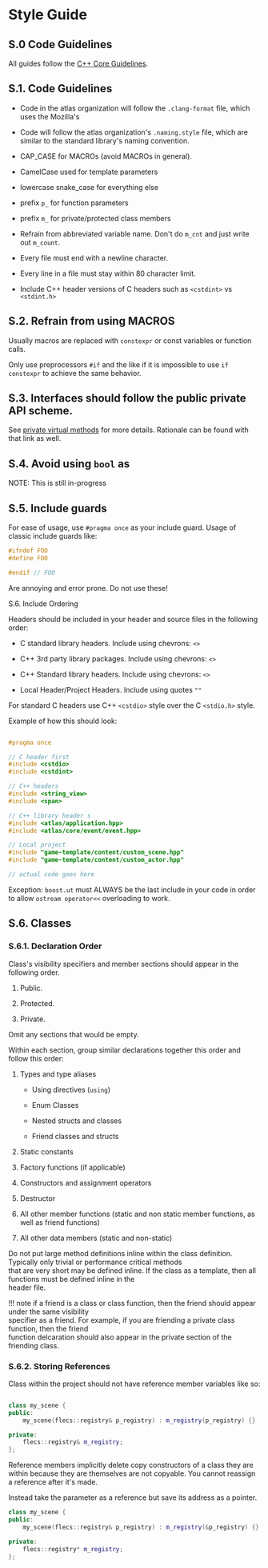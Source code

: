 # Style Guide

## S.0 Code Guidelines

All guides follow the [C++ Core Guidelines](https://isocpp.github.io/CppCoreGuidelines/CppCoreGuidelines).

## S.1. Code Guidelines

- Code in the atlas organization will follow the `.clang-format` file, which uses the Mozilla's

- Code will follow the atlas organization's `.naming.style` file, which are similar to the standard library's naming convention.

- CAP_CASE for MACROs (avoid MACROs in general).

- CamelCase used for template parameters
- lowercase snake_case for everything else
- prefix `p_` for function parameters
- prefix `m_` for private/protected class members

- Refrain from abbreviated variable name. Don't do `m_cnt` and just write out `m_count`.
- Every file must end with a newline character.
- Every line in a file must stay within 80 character limit.
- Include C++ header versions of C headers such as `<cstdint>` vs `<stdint.h>`


## S.2. Refrain from using MACROS

Usually macros are replaced with `constexpr` or const variables or function calls.

Only use preprocessors `#if` and the like if it is impossible to use `if constexpr` to achieve the same behavior.

## S.3. Interfaces should follow the public private API scheme.

See [private virtual methods](http://www.gotw.ca/publications/mill18.htm) for more details. Rationale can be found with that link as well.


## S.4. Avoid using `bool` as

NOTE: This is still in-progress

<!-- ### S.4.1 a parameter

See the article ["Clean code: The cursoe of a boolean parameter"](https://medium.com/@amlcurran/clean-code-the-curse-of-a-boolean-parameter-c237a830b7a3) for why bool parameters are awful.

 -->

## S.5. Include guards

For ease of usage, use `#pragma once` as your include guard. Usage of classic include guards like:

```C++
#ifndef FOO
#define FOO

#endif // FOO
```

Are annoying and error prone. Do not use these!


S.6. Include Ordering

Headers should be included in your header and source files in the following order:

- C standard library headers. Include using chevrons: `<>`

- C++ 3rd party library packages. Include using chevrons: `<>`

- C++ Standard library headers. Include using chevrons: `<>`

- Local Header/Project Headers. Include using quotes `""`

For standard C headers use C++ `<cstdio>` style over the C `<stdio.h>` style.

Example of how this should look:

```C++

#pragma once

// C header first
#include <cstdio>
#include <cstdint>

// C++ headers
#include <string_view>
#include <span>

// C++ library header s
#include <atlas/application.hpp>
#include <atlas/core/event/event.hpp>

// Local project
#include "game-template/content/custom_scene.hpp"
#include "game-template/content/custom_actor.hpp"

// actual code goes here
```

Exception: `boost.ut` must ALWAYS be the last include in your code in order to allow `ostream operator<<` overloading to work.

## S.6. Classes

### S.6.1. Declaration Order

Class's visibility specifiers and member sections should appear in the following order.

1. Public.

2. Protected.

3. Private.

Omit any sections that would be empty.

Within each section, group similar declarations together this order and follow this order:

1. Types and type aliases

    - Using directives (`using`)

    - Enum Classes

    - Nested structs and classes

    - Friend classes and structs

2. Static constants
3. Factory functions (if applicable)
4. Constructors and assignment operators
5. Destructor
6. All other member functions (static and non static member functions, as well as friend functions)
7. All other data members (static and non-static)

Do not put large method definitions inline within the class definition. Typically only trivial or performance critical methods \
that are very short may be defined inline. If the class as a template, then all functions must be defined inline in the\
header file.

!!! note
    if a friend is a class or class function, then the friend should appear under the same visibility \
    specifier as a friend. For example, if you are friending a private class function, then the friend \
    function delcaration should also appear in the private section of the friending class.

### S.6.2. Storing References

Class within the project should not have reference member variables like so:

```C++

class my_scene {
public:
    my_scene(flecs::registry& p_registry) : m_registry(p_registry) {}

private:
    flecs::registry& m_registry;
};
```



Reference members implicitly delete copy constructors of a class they are
within because they are themselves are not copyable. You cannot reassign a
reference after it's made.

Instead take the parameter as a reference but save its address as a pointer.

```C++
class my_scene {
public:
    my_scene(flecs::registry& p_registry) : m_registry(&p_registry) {}

private:
    flecs::registry* m_registry;
};
```